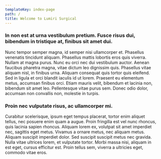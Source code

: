 ```yaml
---
templateKey: index-page
path: /
title: Welcome to Lumiri Surgical
---
```


### In non est at urna vestibulum pretium. Fusce risus dui, bibendum in tristique at, finibus sit amet dui.

Nunc tempor semper magna, id semper nisi ullamcorper et. Phasellus venenatis tincidunt aliquam. Phasellus mattis lobortis eros quis viverra. Nullam at magna purus. Nunc eu orci nec dui vestibulum auctor. Aenean faucibus pharetra magna, vitae dictum leo dignissim quis. Phasellus vitae aliquam nisl, in finibus urna. Aliquam consequat quis tortor quis eleifend. Sed in ligula et orci blandit iaculis id ut lorem. Praesent eu elementum metus, accumsan finibus orci. Etiam mauris velit, bibendum et lacinia non, bibendum sit amet leo. Pellentesque vitae purus sem. Donec odio dolor, accumsan non convallis non, molestie in turpis.

### Proin nec vulputate risus, ac ullamcorper mi.

Curabitur scelerisque, ipsum eget tempus placerat, tortor enim aliquet tellus, nec posuere enim quam a augue. Proin fringilla est vel nunc rhoncus, quis lacinia sapien rhoncus. Aliquam lorem ex, volutpat sit amet imperdiet nec, sagittis eget metus. Vivamus a ornare metus, nec aliquam metus. Aliquam suscipit imperdiet dolor. Sed suscipit suscipit metus nec gravida. Nulla vitae ultrices lorem, et vulputate tortor. Morbi massa nisi, aliquam in est eget, cursus efficitur est. Proin tellus sem, viverra a ultricies eget, commodo vitae eros.

